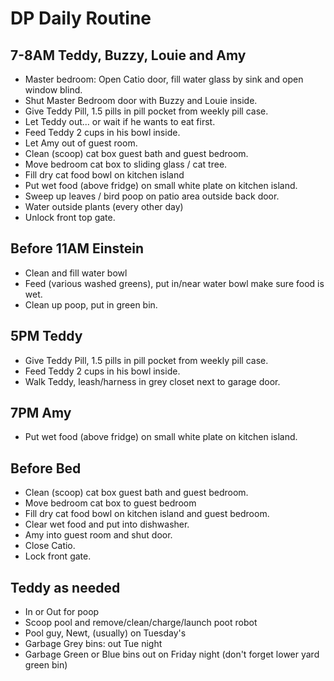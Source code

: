 # DP Daily Routine

## 7-8AM Teddy, Buzzy, Louie and Amy
- Master bedroom: Open Catio door, fill water glass by sink and open window blind.
- Shut Master Bedroom door with Buzzy and Louie inside.
- Give Teddy Pill, 1.5 pills in pill pocket from weekly pill case.
- Let Teddy out... or wait if he wants to eat first.
- Feed Teddy 2 cups in his bowl inside.
- Let Amy out of guest room.
- Clean (scoop) cat box guest bath and guest bedroom.
- Move bedroom cat box to sliding glass / cat tree.
- Fill dry cat food bowl on kitchen island
- Put wet food (above fridge) on small white plate on kitchen island.
- Sweep up leaves / bird poop on patio area outside back door.
- Water outside plants (every other day)
- Unlock front top gate.

## Before 11AM Einstein
- Clean and fill water bowl
- Feed (various washed greens), put in/near water bowl make sure food is wet.
- Clean up poop, put in green bin.

## 5PM Teddy
- Give Teddy Pill, 1.5 pills in pill pocket from weekly pill case.
- Feed Teddy 2 cups in his bowl inside.
- Walk Teddy, leash/harness in grey closet next to garage door.

## 7PM Amy
- Put wet food (above fridge) on small white plate on kitchen island.

## Before Bed
- Clean (scoop) cat box guest bath and guest bedroom.
- Move bedroom cat box to guest bedroom
- Fill dry cat food bowl on kitchen island and guest bedroom.
- Clear wet food and put into dishwasher.
- Amy into guest room and shut door.
- Close Catio.
- Lock front gate.

## Teddy as needed
- In or Out for poop
- Scoop pool and remove/clean/charge/launch poot robot
- Pool guy, Newt, (usually) on Tuesday's
- Garbage Grey bins: out Tue night
- Garbage Green or Blue bins out on Friday night (don't forget lower yard green bin)
  
